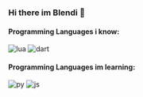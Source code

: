 ### Hi there im Blendi 👋

#### Programming Languages i know:
![lua](https://img.shields.io/badge/Lua-2C2D72?style=for-the-badge&logo=lua&logoColor=white)
![dart](https://img.shields.io/badge/Dart-0175C2?style=for-the-badge&logo=dart&logoColor=white)

#### Programming Languages im learning:
![py](https://img.shields.io/badge/Python-3776AB?style=for-the-badge&logo=python&logoColor=white)
![js](https://img.shields.io/badge/JavaScript-F7DF1E?style=for-the-badge&logo=javascript&logoColor=black)

<!--
**lieve-blendi/lieve-blendi** is a ✨ _special_ ✨ repository because its `README.md` (this file) appears on your GitHub profile.

Here are some ideas to get you started:

- 🔭 I’m currently working on ...
- 🌱 I’m currently learning ...
- 👯 I’m looking to collaborate on ...
- 🤔 I’m looking for help with ...
- 💬 Ask me about ...
- 📫 How to reach me: ...
- 😄 Pronouns: ...
- ⚡ Fun fact: ...
-->
